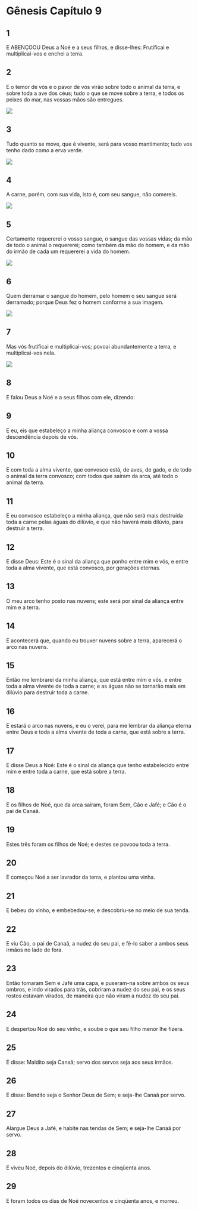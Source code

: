 # Gênesis Capítulo 9

## 1
E ABENÇOOU Deus a Noé e a seus filhos, e disse-lhes: Frutificai e multiplicai-vos e enchei a terra.

## 2
E o temor de vós e o pavor de vós virão sobre todo o animal da terra, e sobre toda a ave dos céus; tudo o que se move sobre a terra, e todos os peixes do mar, nas vossas mãos são entregues.

![](../.img/Gn/09/2-0.jpg)

## 3
Tudo quanto se move, que é vivente, será para vosso mantimento; tudo vos tenho dado como a erva verde.

![](../.img/Gn/09/3-0.jpg)

## 4
A carne, porém, com sua vida, isto é, com seu sangue, não comereis.

![](../.img/Gn/09/4-0.jpg)

## 5
Certamente requererei o vosso sangue, o sangue das vossas vidas; da mão de todo o animal o requererei; como também da mão do homem, e da mão do irmão de cada um requererei a vida do homem.

![](../.img/Gn/09/5-0.jpg)

## 6
Quem derramar o sangue do homem, pelo homem o seu sangue será derramado; porque Deus fez o homem conforme a sua imagem.

![](../.img/Gn/09/6-0.jpg)

## 7
Mas vós frutificai e multiplicai-vos; povoai abundantemente a terra, e multiplicai-vos nela.

![](../.img/Gn/09/7-0.jpg)

## 8
E falou Deus a Noé e a seus filhos com ele, dizendo:

## 9
E eu, eis que estabeleço a minha aliança convosco e com a vossa descendência depois de vós.

## 10
E com toda a alma vivente, que convosco está, de aves, de gado, e de todo o animal da terra convosco; com todos que saíram da arca, até todo o animal da terra.

## 11
E eu convosco estabeleço a minha aliança, que não será mais destruída toda a carne pelas águas do dilúvio, e que não haverá mais dilúvio, para destruir a terra.

## 12
E disse Deus: Este é o sinal da aliança que ponho entre mim e vós, e entre toda a alma vivente, que está convosco, por gerações eternas.

## 13
O meu arco tenho posto nas nuvens; este será por sinal da aliança entre mim e a terra.

## 14
E acontecerá que, quando eu trouxer nuvens sobre a terra, aparecerá o arco nas nuvens.

## 15
Então me lembrarei da minha aliança, que está entre mim e vós, e entre toda a alma vivente de toda a carne; e as águas não se tornarão mais em dilúvio para destruir toda a carne.

## 16
E estará o arco nas nuvens, e eu o verei, para me lembrar da aliança eterna entre Deus e toda a alma vivente de toda a carne, que está sobre a terra.

## 17
E disse Deus a Noé: Este é o sinal da aliança que tenho estabelecido entre mim e entre toda a carne, que está sobre a terra.

## 18
E os filhos de Noé, que da arca saíram, foram Sem, Cão e Jafé; e Cão é o pai de Canaã.

## 19
Estes três foram os filhos de Noé; e destes se povoou toda a terra.

## 20
E começou Noé a ser lavrador da terra, e plantou uma vinha.

## 21
E bebeu do vinho, e embebedou-se; e descobriu-se no meio de sua tenda.

## 22
E viu Cão, o pai de Canaã, a nudez do seu pai, e fê-lo saber a ambos seus irmãos no lado de fora.

## 23
Então tomaram Sem e Jafé uma capa, e puseram-na sobre ambos os seus ombros, e indo virados para trás, cobriram a nudez do seu pai, e os seus rostos estavam virados, de maneira que não viram a nudez do seu pai.

## 24
E despertou Noé do seu vinho, e soube o que seu filho menor lhe fizera.

## 25
E disse: Maldito seja Canaã; servo dos servos seja aos seus irmãos.

## 26
E disse: Bendito seja o Senhor Deus de Sem; e seja-lhe Canaã por servo.

## 27
Alargue Deus a Jafé, e habite nas tendas de Sem; e seja-lhe Canaã por servo.

## 28
E viveu Noé, depois do dilúvio, trezentos e cinqüenta anos.

## 29
E foram todos os dias de Noé novecentos e cinqüenta anos, e morreu.

